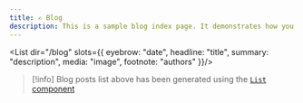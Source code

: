 ```yaml
---
title: ✍️ Blog
description: This is a sample blog index page. It demonstrates how you can add a features image to a page and create a simple list of blog posts.
---
```

<List dir="/blog" slots={{ eyebrow: "date", headline: "title", summary: "description", media: "image",  footnote: "authors" }}/>

>[!info]
>Blog posts list above has been generated using the [`List` component](https://flowershow.app/docs/list-component)
